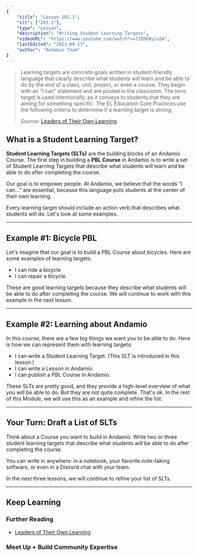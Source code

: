 ```yaml
---
{
    "title": "Lesson 201.1",
    "slt": ["201.1"],
    "type": "Lesson",
    "description": "Writing Student Learning Targets",
    "videoURL": "https://www.youtube.com/watch?v=fZEDEWyiuZA",
    "lastEdited": "2023-09-13",
    "author": "Andamio Team"
}
---
```


> Learning targets are concrete goals written in student-friendly language that clearly describe what students will learn and be able to do by the end of a class, unit, project, or even a course. They begin with an “I can” statement and are posted in the classroom. The term target is used intentionally, as it conveys to students that they are aiming for something specific. The EL Education Core Practices use the following criteria to determine if a learning target is strong.
>
> Source: [Leaders of Their Own Learning](https://eleducation.org/resources/leaders-of-their-own-learning-chapter-1-learning-targets/)

## What is a Student Learning Target?

**Student Learning Targets (SLTs)** are the building blocks of an Andamio Course. The first step in building a **PBL Course** in Andamio is to write a set of Student Learning Targets that describe what students will learn and be able to do after completing the course.

Our goal is to empower people. At Andamio, we believe that the words "I can..." are essential, because this language puts students at the center of their own learning.

Every learning target should include an action verb that describes what students will do. Let's look at some examples.

---

## Example #1: Bicycle PBL
Let's imagine that our goal is to build a PBL Course about bicycles. Here are some examples of learning targets:
- I can ride a bicycle
- I can repair a bicycle.

These are good learning targets because they describe what students will be able to do after completing the course. We will continue to work with this example in the next lesson.

---

## Example #2: Learning about Andamio

In this course, there are a few big things we want you to be able to do. Here is how we can represent them with learning targets:

- I can write a Student Learning Target. (This SLT is introduced in this lesson.)
- I can write a Lesson in Andamio.
- I can publish a PBL Course in Andamio.

These SLTs are pretty good, and they provide a high-level overview of what you will be able to do. But they are not quite complete. That's ok. In the rest of this Module, we will use this as an example and refine the list.

---

## Your Turn: Draft a List of SLTs

Think about a Course you want to build in Andamio. Write two or three student learning targets that describe what students will be able to do after completing the course.

You can write in anywhere: in a notebook, your favorite note-taking software, or even in a Discord chat with your team.

In the next three lessons, we will continue to refine your list of SLTs.

---

## Keep Learning

### Further Reading
- [Leaders of Their Own Learning](https://eleducation.org/resources/leaders-of-their-own-learning-chapter-1-learning-targets/)

### Meet Up + Build Community Expertise
